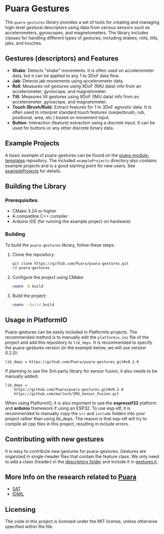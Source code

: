 # Puara Gestures

The `puara-gestures` library provides a set of tools for creating and managing high-level gestural descriptors using data from various sensors such as accelerometers, gyroscopes, and magnetometers. The library includes classes for handling different types of gestures, including shakes, rolls, tilts, jabs, and touches.

## Gestures (descriptors) and Features

- **Shake**: Detects "shake" movements. It is often used on accelerometer data, but it can be applied to any 1 to 3DoF data flow.
- **Jab**: Detects jab movements using accelerometer data.
- **Roll**: Measures roll gestures using 9DoF (IMU data) info from an accelerometer, gyroscope, and magnetometer.
- **Tilt**: Measures tilt gestures using 9DoF (IMU data) info from an accelerometer, gyroscope, and magnetometer.
- **Touch (Brush/Rub)**: Extract features for 1 to 3DoF agnostic data. It is often used to interpret standard touch features (swipe/brush, rub, positional, area, etc.) based on movement input.
- **Button**: Interaction (feature) extraction using a discrete input. It can be used for buttons or any other discrete binary data.

## Example Projects

A basic example of puara-gestures can be found on the [puara-module-templates](https://github.com/Puara/puara-module-templates/tree/main/basic-gestures) repository.
The included `exampleProjects` directory also contains example projects and is a good starting point for new users. 
See [exampleProjects](/exampleProjects) for details.

## Building the Library

### Prerequisites

- CMake 3.24 or higher
- A compatible C++ compiler
- Arduino IDE (for running the example project on hardware)

### Building

To build the `puara-gestures` library, follow these steps:

1. Clone the repository:
    ```sh
    git clone https://github.com/Puara/puara-gestures.git
    cd puara-gestures
    ```
2. Configure the project using CMake:
    ```sh
    cmake -B build
    ```
3. Build the project:
    ```sh
    cmake --build build
    ```

## Usage in PlatformIO

Puara-gestures can be easily included in PlatformIo projects. The recommended method is to manually edit the `platformio.ini` file of the project and add this repository to `lib_deps`. It is recommended to specify the puara-gestures version (in the example below, we will use version 0.2.0): 

```
lib_deps = https://github.com/Puara/puara-gestures.git#v0.2.0
```

If planning to use the 3rd-party library for sensor fusion, it also needs to be manually added:

```
lib_deps = 
	https://github.com/Puara/puara-gestures.git#v0.2.0
	https://github.com/malloch/IMU_Sensor_Fusion.git
```

When using PlatformIO, it is also important to use the **espressif32** platform and **arduino** framework if using an ESP32. 
To use esp-idf, it is recommended to manually copy the `src` and `include` folders into your project rather than using lib_deps.
The reason is that esp-idf will try to compile all cpp files in this project, resulting in include errors.

## Contributing with new gestures

It is easy to contribute new gestures for puara-gestures.
Gestures are organized in single-header files that contain the feature class.
We only need to add a class (header) in the [descriptors folder](include/puara/descriptors) and include it in [gestures.h](include/puara/gestures.h).


## More Info on the research related to [Puara](https://github.com/Puara)

- [SAT](https://www.sat.qc.ca)
- [IDMIL](https://www.idmil.org)

## Licensing

The code in this project is licensed under the MIT license, unless otherwise specified within the file.
